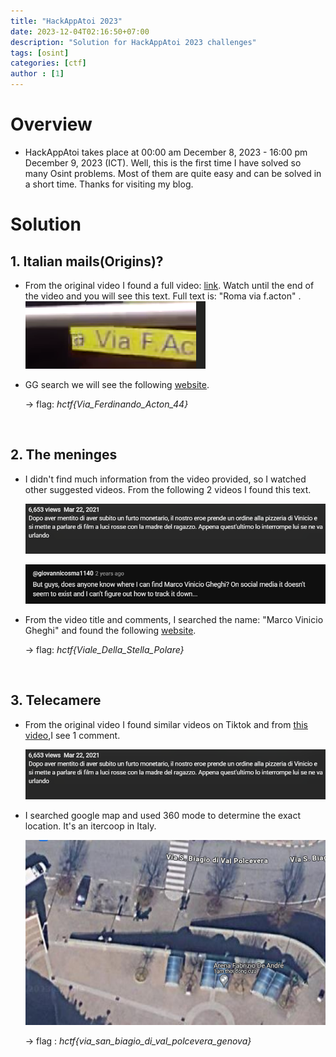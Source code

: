 ```yaml
---
title: "HackAppAtoi 2023"
date: 2023-12-04T02:16:50+07:00
description: "Solution for HackAppAtoi 2023 challenges" 
tags: [osint]
categories: [ctf]
author : [1]
---
```

<!--more-->

# Overview

- HackAppAtoi takes place at 00:00 am December 8, 2023 - 16:00 pm December 9, 2023 (ICT). Well, this is the first time I have solved so many Osint problems. Most of them are quite easy and can be solved in a short time. Thanks for visiting my blog.

# Solution

## 1. Italian mails(Origins)? 

- From the original video I found a full video: [link](https://www.youtube.com/watch?v=pQijAuOjnF8). Watch until the end of the video and you will see this text.
Full text is: "Roma via f.acton" .
    ![Smile](/assets/posts/Hackappatoi/Osint/Italian-mail/14.png)
- GG search we will see the following [website](https://www.misterimprese.it/lazio/roma/roma/poste/1507742.html).
    
    -> flag: *hctf{Via_Ferdinando_Acton_44}* 

<br>

## 2. The meninges 

- I didn't find much information from the video provided, so I watched other suggested videos. From the following 2 videos I found this text.

    ![Smile](/assets/posts/Hackappatoi/Osint/The-meninges/1.png)

    ![Smile](/assets/posts/Hackappatoi/Osint/The-meninges/2.png)


- From the video title and comments, I searched the name: "Marco Vinicio Gheghi" and found the following [website](https://www.pizza-mania.net/web/pizzerias/rome/11442-gheghi-marco-vinicio-pizzeria-rustica.html).

    -> flag: *hctf{Viale_Della_Stella_Polare}*

<br>

## 3. Telecamere

- From the original video I found similar videos on Tiktok and from [this video](https://www.tiktok.com/@snaptvshow1/video/7168399112725990661),I see 1 comment. 

    ![Smile](/assets/posts/Hackappatoi/Osint/The-meninges/1.png)

- I searched google map and used 360 mode to determine the exact location. It's an itercoop in Italy.

    ![Smile](/assets/posts/Hackappatoi/Osint/Telecamere/2.png)

    -> flag : *hctf{via_san_biagio_di_val_polcevera_genova}*
